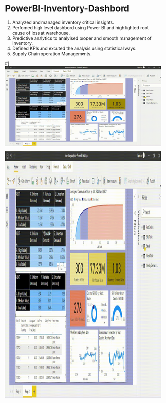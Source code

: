# PowerBI-Inventory-Dashbord
1. Analyzed and managed inventory critical insights.
2. Perfomed high level dashbord using Power BI and high lighted root cause of loss at warehouse.
3. Predictive analytics to analyised proper and smooth management of inventory.
4. Defined KPIs and excuted the analysis using statistical ways.
5. Supply Chain operation Managements. 


#[![Alt text for your video](https://github.com/nandita96/PowerBI-Inventory-Dashbord/blob/main/Inventory-Analysis1.gif)

<img src="Inventory-Analysis1.gif" width="1000" height="800">
